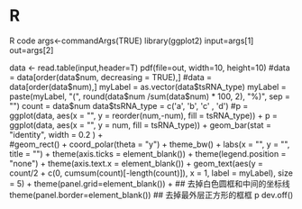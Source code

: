 # R
R code
args<-commandArgs(TRUE)
library(ggplot2)
input=args[1]
out=args[2]

data <- read.table(input,header=T)
pdf(file=out, width=10, height=10)
#data = data[order(data$num, decreasing = TRUE),]
#data = data[order(data$num),]
myLabel = as.vector(data$tsRNA_type)   
myLabel = paste(myLabel, "(", round(data$num /sum(data$num) * 100, 2), "%)", sep = "") 
count = data$num
data$tsRNA_type = c('a', 'b', 'c' , 'd')
#p = ggplot(data, aes(x = "", y = reorder(num,-num), fill = tsRNA_type)) +
p = ggplot(data, aes(x = "", y = num, fill = tsRNA_type)) +
  geom_bar(stat = "identity", width = 0.2 ) +  
  #geom_rect() +
  coord_polar(theta = "y") + 
  theme_bw() + 
  labs(x = "", y = "", title = "") + 
  theme(axis.ticks = element_blank()) + 
  theme(legend.position = "none") + 
  theme(axis.text.x = element_blank()) + 
  geom_text(aes(y = count/2 + c(0, cumsum(count)[-length(count)]), x = 1, label = myLabel), size = 5) +
  theme(panel.grid=element_blank()) +    ## 去掉白色圆框和中间的坐标线
  theme(panel.border=element_blank())   ## 去掉最外层正方形的框框
p
dev.off()

